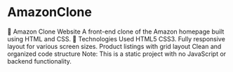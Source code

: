 # AmazonClone
🛒 Amazon Clone Website A front-end clone of the Amazon homepage built using HTML and CSS. 🔧 Technologies Used HTML5  CSS3. Fully responsive layout for various screen sizes. Product listings with grid layout  Clean and organized code structure  Note: This is a static project with no JavaScript or backend functionality.
